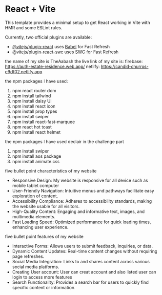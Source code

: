 # React + Vite

This template provides a minimal setup to get React working in Vite with HMR and some ESLint rules.

Currently, two official plugins are available:

- [@vitejs/plugin-react](https://github.com/vitejs/vite-plugin-react/blob/main/packages/plugin-react/README.md) uses [Babel](https://babeljs.io/) for Fast Refresh
- [@vitejs/plugin-react-swc](https://github.com/vitejs/vite-plugin-react-swc) uses [SWC](https://swc.rs/) for Fast Refresh


the name of my site is TheAabash
the live link of my site is: 
firebase: https://auth-estate-residence.web.app/
netlify: https://candid-churros-e9df02.netlify.app

the npm packages I have used:
1. npm react router dom
2. npm install tailwind
3. npm install daisy UI
4. npm install react icon
5. npm install prop types
6. npm install swiper
7. npm install react-fast-marquee
8. npm react hot toast
9. npm install react helmet


 the npm packages I have used declair in the challenge part
 1. npm install swiper
 2. npm install aos package 
 3. npm install animate.css


five bullet point characteristics of my website
- Responsive Design: My website is responsive for all device such as mobile tablet computer
- User-Friendly Navigation: Intuitive menus and pathways facilitate easy exploration of content.
- Accessibility Compliance: Adheres to accessibility standards, making the website usable for all visitors.
- High-Quality Content: Engaging and informative text, images, and multimedia elements.
- Fast Loading Speed: Optimized performance for quick loading times, enhancing user experience.


five bullet point features of my website
- Interactive Forms: Allows users to submit feedback, inquiries, or data.
- Dynamic Content Updates: Real-time content changes without requiring page refreshes.
- Social Media Integration: Links to and shares content across various social media platforms.
- Creating User account: User can creat account and also listed user can login to access more features
- Search Functionality: Provides a search bar for users to quickly find specific content or information.